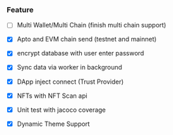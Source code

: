### Feature
- [ ] Multi Wallet/Multi Chain (finish multi chain support)
- [x] Apto and EVM chain send (testnet and mainnet)
- [x] encrypt database with user enter password
- [x] Sync data via worker in background
- [x] DApp inject connect (Trust Provider)
- [x] NFTs with NFT Scan api

- [x] Unit test with jacoco coverage
- [x] Dynamic Theme Support
